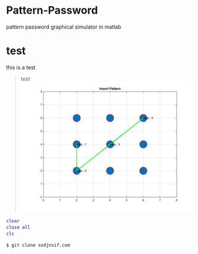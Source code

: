 # Pattern-Password
pattern password graphical simulator in matlab


# test
this is a test
> test
![dfdfthd](images/correctPass.jpg)

```matlab
clear
close all
clc
```

```
$ git clone sodjnvif.com
```

